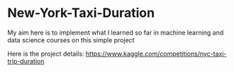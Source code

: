 # New-York-Taxi-Duration
My aim here is to implement what I learned so far in machine learning and data science courses on this simple project 

Here is the project details: https://www.kaggle.com/competitions/nyc-taxi-trip-duration
